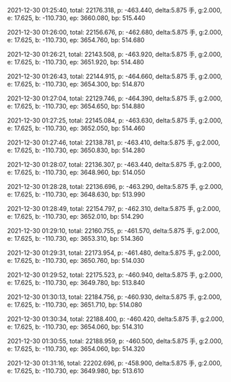 2021-12-30 01:25:40, total: 22176.318, p: -463.440, delta:5.875 手, g:2.000, e: 17.625, b: -110.730, ep: 3660.080, bp: 515.440

2021-12-30 01:26:00, total: 22156.676, p: -462.680, delta:5.875 手, g:2.000, e: 17.625, b: -110.730, ep: 3654.760, bp: 514.680

2021-12-30 01:26:21, total: 22143.508, p: -463.920, delta:5.875 手, g:2.000, e: 17.625, b: -110.730, ep: 3651.920, bp: 514.480

2021-12-30 01:26:43, total: 22144.915, p: -464.660, delta:5.875 手, g:2.000, e: 17.625, b: -110.730, ep: 3654.300, bp: 514.870

2021-12-30 01:27:04, total: 22129.746, p: -464.390, delta:5.875 手, g:2.000, e: 17.625, b: -110.730, ep: 3654.650, bp: 514.880

2021-12-30 01:27:25, total: 22145.084, p: -463.630, delta:5.875 手, g:2.000, e: 17.625, b: -110.730, ep: 3652.050, bp: 514.460

2021-12-30 01:27:46, total: 22138.781, p: -463.410, delta:5.875 手, g:2.000, e: 17.625, b: -110.730, ep: 3650.830, bp: 514.280

2021-12-30 01:28:07, total: 22136.307, p: -463.440, delta:5.875 手, g:2.000, e: 17.625, b: -110.730, ep: 3648.960, bp: 514.050

2021-12-30 01:28:28, total: 22136.696, p: -463.290, delta:5.875 手, g:2.000, e: 17.625, b: -110.730, ep: 3648.630, bp: 513.990

2021-12-30 01:28:49, total: 22154.797, p: -462.310, delta:5.875 手, g:2.000, e: 17.625, b: -110.730, ep: 3652.010, bp: 514.290

2021-12-30 01:29:10, total: 22160.755, p: -461.570, delta:5.875 手, g:2.000, e: 17.625, b: -110.730, ep: 3653.310, bp: 514.360

2021-12-30 01:29:31, total: 22173.954, p: -461.480, delta:5.875 手, g:2.000, e: 17.625, b: -110.730, ep: 3650.760, bp: 514.030

2021-12-30 01:29:52, total: 22175.523, p: -460.940, delta:5.875 手, g:2.000, e: 17.625, b: -110.730, ep: 3649.780, bp: 513.840

2021-12-30 01:30:13, total: 22184.756, p: -460.930, delta:5.875 手, g:2.000, e: 17.625, b: -110.730, ep: 3651.710, bp: 514.080

2021-12-30 01:30:34, total: 22188.400, p: -460.420, delta:5.875 手, g:2.000, e: 17.625, b: -110.730, ep: 3654.060, bp: 514.310

2021-12-30 01:30:55, total: 22188.959, p: -460.500, delta:5.875 手, g:2.000, e: 17.625, b: -110.730, ep: 3654.060, bp: 514.320

2021-12-30 01:31:16, total: 22202.696, p: -458.900, delta:5.875 手, g:2.000, e: 17.625, b: -110.730, ep: 3649.980, bp: 513.610